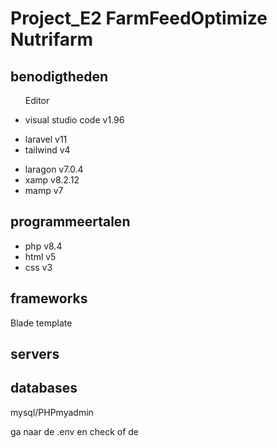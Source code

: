 # Project_E2 FarmFeedOptimize Nutrifarm 

## benodigtheden 
<ul>
  <p>Editor</p> 
  <li>visual studio code v1.96</li>

  <p></p>
  <li>laravel v11 </li>
  <li>tailwind v4</li>

  <p></p>
  <li>laragon v7.0.4</li>
  <li>xamp v8.2.12</li>
  <li>mamp v7</li>
</ul>

## programmeertalen
<ul>
  <li>php v8.4</li>
  <li>html  v5</li>
  <li>css v3 </li>
</ul>

## frameworks
Blade template 

## servers 

## databases
mysql/PHPmyadmin 

ga naar de .env en check of de 

